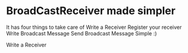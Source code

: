 # BroadCastReceiver made simpler

It has four things to take care of 
Write a Receiver
Register your receiver
Write Broadcast Message
Send Broadcast Message
Simple :)

Write a Receiver
